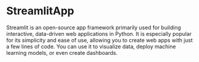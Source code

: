 # StreamlitApp
Streamlit is an open-source app framework primarily used for building interactive, data-driven web applications in Python. It is especially popular for its simplicity and ease of use, allowing you to create web apps with just a few lines of code. You can use it to visualize data, deploy machine learning models, or even create dashboards.
